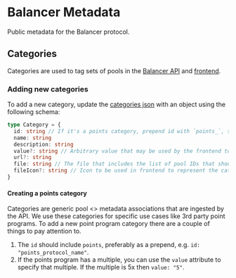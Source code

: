 # Balancer Metadata

Public metadata for the Balancer protocol.

## Categories
Categories are used to tag sets of pools in the [Balancer API](https://github.com/balancer/backend) and [frontend](https://github.com/balancer/frontend-v3).

### Adding new categories
To add a new category, update the [categories json](https://github.com/balancer/metadata/blob/main/pools/categories/index.json) with an object using the following schema:
```ts
type Category = {
  id: string // If it's a points category, prepend id with `points_`, see existing categories for examples.
  name: string
  description: string
  value?: string // Arbitrary value that may be used by the frontend to provide more context, e.g. points multiples for points categories.
  url?: string
  file: string // The file that includes the list of pool IDs that should be associated with this category. Should be a relative path, see existing categories for examples.
  fileIcon?: string // Icon to be used in frontend to represent the category. Should be a relative path, see existing categories for examples.
}
```

#### Creating a points category
Categories are generic pool <> metadata associations that are ingested by the API. We use these categories for specific use cases like 3rd party point programs. To add a new point program category there are a couple of things to pay attention to.
1. The `id` should include `points`, preferably as a prepend, e.g. `id: "points_protocol_name"`.
2. If the points program has a multiple, you can use the `value` attribute to specify that multiple. If the multiple is 5x then `value: "5"`.
